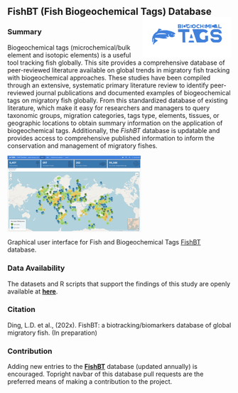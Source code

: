 
## **FishBT** (**Fish** **B**iogeochemical **T**ags) Database <img src="image/logo.png" align="right" width="200" />

### Summary

Biogeochemical tags (microchemical/bulk element and isotopic elements) is a useful tool tracking fish globally. This site provides a comprehensive database of peer-reviewed literature available on global trends in migratory fish tracking with biogeochemical approaches. These studies have been compiled through an extensive, systematic primary literature review to identify peer-reviewed journal publications and documented examples of biogeochemical tags on migratory fish globally. From this standardized database of existing literature, which make it easy for researchers and managers to query taxonomic groups, migration categories, tags type, elements, tissues, or geographic locations to obtain summary information on the application of biogeochemical tags. Additionally, the *FishBT* database is updatable and provides access to comprehensive published information to inform the conservation and management of migratory fishes. 

<img src="image/interface.png" align="center" width="300" />

Graphical user interface for Fish and Biogeochemical Tags [FishBT](https://fish-ecology.shinyapps.io/fishbt) database.


### Data Availability

The datasets and R scripts that support the findings of this study are openly available at [**here**](https://github.com/Otoliths/FishBT_shiny/tree/main/paper_code). 

### Citation

Ding, L.D. et al., (202x). FishBT: a biotracking/biomarkers database of global migratory fish. (In preparation)

### Contribution

Adding new entries to the [**FishBT**](https://fish-ecology.shinyapps.io/fishbt) database (updated annually) is encouraged. Topright navbar of this database pull requests are the preferred means of making a contribution to the project.

